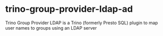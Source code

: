 # trino-group-provider-ldap-ad
Trino Group Provider LDAP is a Trino (formerly Presto SQL) plugin to map user names to groups using an LDAP server 
